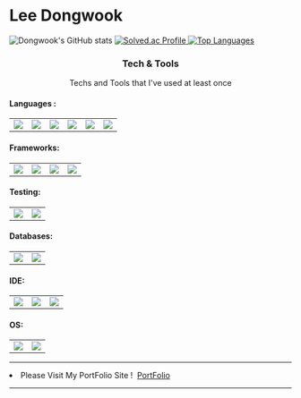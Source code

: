 
<h1>Lee Dongwook</h1>
<img src="https://github-readme-stats.vercel.app/api?username=Lee-Dongwook&theme=tokyonight" alt="Dongwook's GitHub stats">
<a href="https://solved.ac/dlehddnrsub/">
  <img src="http://mazassumnida.wtf/api/v2/generate_badge?boj=dlehddnrsub" alt="Solved.ac Profile">
  <img src="https://github-readme-stats.vercel.app/api/top-langs/?username=Lee-Dongwook&layout=compact&theme=tokyonight" alt="Top Languages">

</a>
<h3 align="center">Tech & Tools</h3> 
<p align="center"> Techs and Tools that I've used at least once </p>
<p align="center">
<h4>Languages : </h4>
<table>
<td><img src = "https://img.shields.io/badge/Python-3766AB?style=flat-square&logo=Python&logoColor=white"/></td>
<td><img src = "https://img.shields.io/badge/C++-00FF00?style=flat-square&logo=C%2B%2B&logoColor=black"/></td>
<td><img src = "https://img.shields.io/badge/Java-FF0000?style=flat-square&logo=Java&logoColor=white"/></td>
<td><img src = "https://img.shields.io/badge/C-FFFF00?style=flat-square&logo=C&logoColor=black"/></td>
<td><img src = "https://img.shields.io/badge/Javascript-00FFFF?style=flat-square&logo=Javascript&logoColor=black"/></td>
<td><img src = "https://img.shields.io/badge/Typescript-0066CC?style=flat-square&logo=Typescript&logoColor=white"/></td>
</table>
</p>
<p align="center">
<h4>Frameworks: </h4>
<table>
<td><img src = "https://img.shields.io/badge/ReactJS-0066CC?style=flat-square&logo=React&logoColor=white"/></td>
<td><img src = "https://img.shields.io/badge/NodeJS-008800?style=flat-square&logo=Node.JS&logoColor=white"/></td>
<td><img src = "https://img.shields.io/badge/VueJS-00BB00?style=flat-square&logo=Vue.JS&logoColor=white"/></td>
<td><img src = "https://img.shields.io/badge/Spring-66FF66?style=flat-square&logo=SpringBoot&logoColor=white"/></td>
</table>
<h4>Testing: </h4>
<table>
<td><img src = "https://img.shields.io/badge/Jest-FF9999?style=flat-square&logo=Jest&logoColor=black"/></td>
<td><img src = "https://img.shields.io/badge/Playwright-00FF00?style=flat-square&logo=Playwright&logoColor=black"/></td>
</table>
<h4>Databases: </h4>
<table>
<td><img src = "https://img.shields.io/badge/Postgresql-FF9999?style=flat-square&logo=Postgresql&logoColor=black"/></td>
<td><img src = "https://img.shields.io/badge/Mysql-FFCC99?style=flat-square&logo=Mysql&logoColor=black"/></td>
</table>
<h4>IDE: </h4>
<table>
<td><img src = "https://img.shields.io/badge/AndroidStudio-66FF66?style=flat-square&logo=AndroidStudio&logoColor=white"/></td>
<td><img src = "https://img.shields.io/badge/VSCode-67C8FF?style=flat-square&logo=VisualStudioCode&logoColor=white"/></td>
<td><img src = "https://img.shields.io/badge/IntelliJ-000000?style=flat-square&logo=jetbrains&logoColor=white"/></td>
</table>
<h4>OS: </h4>
<table>
<td><img src = "https://img.shields.io/badge/Linux-000000?style=flat-square&logo=Linux&logoColor=white"/></td>
<td><img src = "https://img.shields.io/badge/Windows-76C8FF?style=flat-square&logo=Windows&logoColor=white"/></td>
</table>
</p>
<hr />
<li>Please Visit My PortFolio Site ! &nbsp;<a href="https://lee-dongwook.github.io/">PortFolio<a/></li>
<hr />

